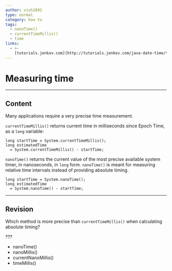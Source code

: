 ```yaml
---
author: vish1891
type: normal
category: how to
tags:
  - nanoTime()
  - currentTimeMillis()
  - time
links:
  - >-
    [tutorials.jenkov.com](http://tutorials.jenkov.com/java-date-time/time-measurement.html){website}
---
```


# Measuring time


---

## Content

Many applications require a very precise time measurement. 

`currentTimeMillis()` returns current time in milliseconds since Epoch Time, as a `long` variable:

```plain-text
long startTime = System.currentTimeMillis();
long estimatedTime 
  = System.currentTimeMillis() - startTime;
```

`nanoTime()` returns the current value of the most precise available system timer, in nanoseconds, in `long` form. `nanoTime()` is meant for measuring relative time intervals                   instead of providing absolute timing.

```plain-text
long startTime = System.nanoTime();
long estimatedTime 
  = System.nanoTime() - startTime;
```


---

## Revision

Which method is more precise than `currentTimeMillis()` when calculating absolute timing?

???

- nanoTime()
- nanoMillis()
- currentNanoMillis()
- timeMillis()
